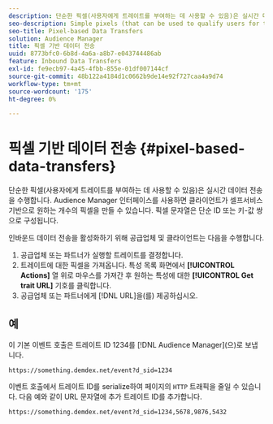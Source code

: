 ```yaml
---
description: 단순한 픽셀(사용자에게 트레이트를 부여하는 데 사용할 수 있음)은 실시간 데이터 전송을 수행합니다. Audience Manager 인터페이스를 사용하면 클라이언트가 셀프서비스 기반으로 원하는 개수의 픽셀을 만들 수 있습니다. 픽셀 문자열은 단순 ID 또는 키-값 쌍으로 구성됩니다.
seo-description: Simple pixels (that can be used to qualify users for traits) perform real-time data transfers. The Audience Manager interface lets clients create any number of pixels on a self-service basis. Pixel strings consist of simple IDs or key-value pairs.
seo-title: Pixel-based Data Transfers
solution: Audience Manager
title: 픽셀 기반 데이터 전송
uuid: 8773bfc0-6b8d-4a6a-a8b7-e043744486ab
feature: Inbound Data Transfers
exl-id: fe9ecb97-4a45-4fbb-855e-01df007144cf
source-git-commit: 48b122a4184d1c0662b9de14e92f727caa4a9d74
workflow-type: tm+mt
source-wordcount: '175'
ht-degree: 0%

---
```


# 픽셀 기반 데이터 전송 {#pixel-based-data-transfers}

단순한 픽셀(사용자에게 트레이트를 부여하는 데 사용할 수 있음)은 실시간 데이터 전송을 수행합니다. Audience Manager 인터페이스를 사용하면 클라이언트가 셀프서비스 기반으로 원하는 개수의 픽셀을 만들 수 있습니다. 픽셀 문자열은 단순 ID 또는 키-값 쌍으로 구성됩니다.

<!-- c_rt_inbound_pixel_transfers.xml -->

인바운드 데이터 전송을 활성화하기 위해 공급업체 및 클라이언트는 다음을 수행합니다.

1. 공급업체 또는 파트너가 실행할 트레이트를 결정합니다.
1. 트레이트에 대한 픽셀을 가져옵니다. 특성 목록 화면에서 **[!UICONTROL Actions]** 열 위로 마우스를 가져간 후 원하는 특성에 대한 **[!UICONTROL Get trait URL]** 기호를 클릭합니다.
1. 공급업체 또는 파트너에게 [!DNL URL]을(를) 제공하십시오.

## 예

이 기본 이벤트 호출은 트레이트 ID 1234를 [!DNL Audience Manager]&#x200B;(으)로 보냅니다.

```
https://something.demdex.net/event?d_sid=1234
```

이벤트 호출에서 트레이트 ID를 serialize하여 페이지의 `HTTP` 트래픽을 줄일 수 있습니다. 다음 예와 같이 URL 문자열에 추가 트레이트 ID를 추가합니다.

```
https://something.demdex.net/event?d_sid=1234,5678,9876,5432
```
